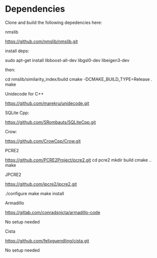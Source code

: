 Dependencies
============

Clone and build the following depedencies here:

  nmslib

  https://github.com/nmslib/nmslib.git

  install deps: 

  sudo apt-get install libboost-all-dev libgsl0-dev libeigen3-dev
  
  then:

  cd nmslib/similarity_index/build
  cmake -DCMAKE_BUILD_TYPE=Release .
  make

  Unidecode for C++

  https://github.com/marekru/unidecode.git


  SQLite Cpp:

  https://github.com/SRombauts/SQLiteCpp.git


  Crow:

  https://github.com/CrowCpp/Crow.git


  PCRE2

  https://github.com/PCRE2Project/pcre2.git
  cd pcre2
  mkdir build
  cmake ..
  make


  JPCRE2

  https://github.com/jpcre2/jpcre2.git

  ./configure
  make
  make install
  
  Armadillo

  https://gitlab.com/conradsnicta/armadillo-code

  No setup needed

  Cista

  https://github.com/felixguendling/cista.git

  No setup needed
